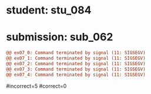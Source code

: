 # student: stu_084
# submission: sub_062

```diff
@@ ex07_0: Command terminated by signal (11: SIGSEGV)
@@ ex07_1: Command terminated by signal (11: SIGSEGV)
@@ ex07_2: Command terminated by signal (11: SIGSEGV)
@@ ex07_3: Command terminated by signal (11: SIGSEGV)
@@ ex07_4: Command terminated by signal (11: SIGSEGV)
```
#incorrect=5
#correct=0
